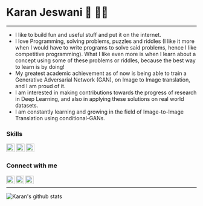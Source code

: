 <!--
**codewithkaranjeswani/codewithkaranjeswani** is a ✨ _special_ ✨ repository because its `README.md` (this file) appears on your GitHub profile.

Here are some ideas to get you started:

- 🔭 I’m currently working on ...
- 🌱 I’m currently learning ...
- 👯 I’m looking to collaborate on ...
- 🤔 I’m looking for help with ...
- 💬 Ask me about ...
- 📫 How to reach me: [@karanjeswani306](https://twitter.com/karanjeswani306)
- 😄 Pronouns: ...
- ⚡ Fun fact: ...
Made using https://github.com/anuraghazra/github-readme-stats
-->
# Karan Jeswani :vulcan_salute: :technologist:
---
- I like to build fun and useful stuff and put it on the internet.
- I love Programming, solving problems, puzzles and riddles (I like it more when I would have to write programs to solve said problems, hence I like competitive programming). What I like even more is when I learn about a concept using some of these problems or riddles, because the best way to learn is by doing!
- My greatest academic achievement as of now is being able to train a Generative Adversarial Network (GAN), on Image to Image translation, and I am proud of it.
- I am interested in making contributions towards the progress of research in Deep Learning, and also in applying these solutions on real world datasets.
- I am constantly learning and growing in the field of Image-to-Image Translation using conditional-GANs.

### Skills
<p align="left">
<img src="https://www.vectorlogo.zone/logos/python/python-icon.svg" alt="python" width="22" height="22"/>
<img src="https://www.vectorlogo.zone/logos/pytorch/pytorch-icon.svg" alt="pytorch" width="22" height="22"/>
<img src="https://www.vectorlogo.zone/logos/tensorflow/tensorflow-icon.svg" alt="pytorch" width="22" height="22"/>
</p>

### Connect with me
[<img align="left" alt="krnjeswani21[AT]gmail.com" width="22px" src="https://www.vectorlogo.zone/logos/gmail/gmail-icon.svg" />][gmail]
[<img align="left" alt="karanjeswani | LinkedIn" width="22px" src="https://www.vectorlogo.zone/logos/linkedin/linkedin-icon.svg" />][linkedin]
[<img align="left" alt="karanjeswani306 | Twitter" width="22px" src="https://www.vectorlogo.zone/logos/twitter/twitter-official.svg" />][twitter]
<br />

---
![Karan's github stats](https://github-readme-stats.vercel.app/api?username=codewithkaranjeswani&hide=stars&count_private=true&show_icons=true)
<!--![Top Langs](https://github-readme-stats.vercel.app/api/top-langs/?username=codewithkaranjeswani) -->

[gmail]: mailto:krnjeswani21@gmail.com
[twitter]: https://twitter.com/karanjeswani306
[linkedin]: https://linkedin.com/in/karanjeswani
